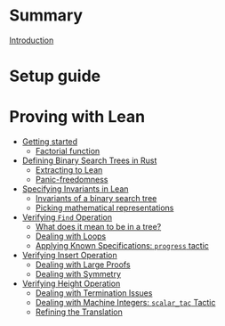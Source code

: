 # Summary

[Introduction](./README.md)

# Setup guide

# Proving with Lean

- [Getting started]()
  - [Factorial function](./lean/basics/factorial.lean.md)
- [Defining Binary Search Trees in Rust](./rust/bst_def.md)
  - [Extracting to Lean]()
  - [Panic-freedomness]()
- [Specifying Invariants in Lean]()
  - [Invariants of a binary search tree](./lean/bst/invariants.md)
  - [Picking mathematical representations](./lean/bst/math-repr.md)
- [Verifying `Find` Operation]()
  - [What does it mean to be in a tree?](./lean/bst/set_of_values.md)
  - [Dealing with Loops](./lean/bst/loops.md)
  - [Applying Known Specifications: `progress` tactic](./lean/bst/progress.md)
- [Verifying Insert Operation]()
  - [Dealing with Large Proofs]()
  - [Dealing with Symmetry]()
- [Verifying Height Operation](./lean/bst/height.md)
  - [Dealing with Termination Issues](./lean/bst/termination.md)
  - [Dealing with Machine Integers: `scalar_tac` Tactic](./lean/bst/scalars.md)
  - [Refining the Translation](./lean/bst/refining.md)
